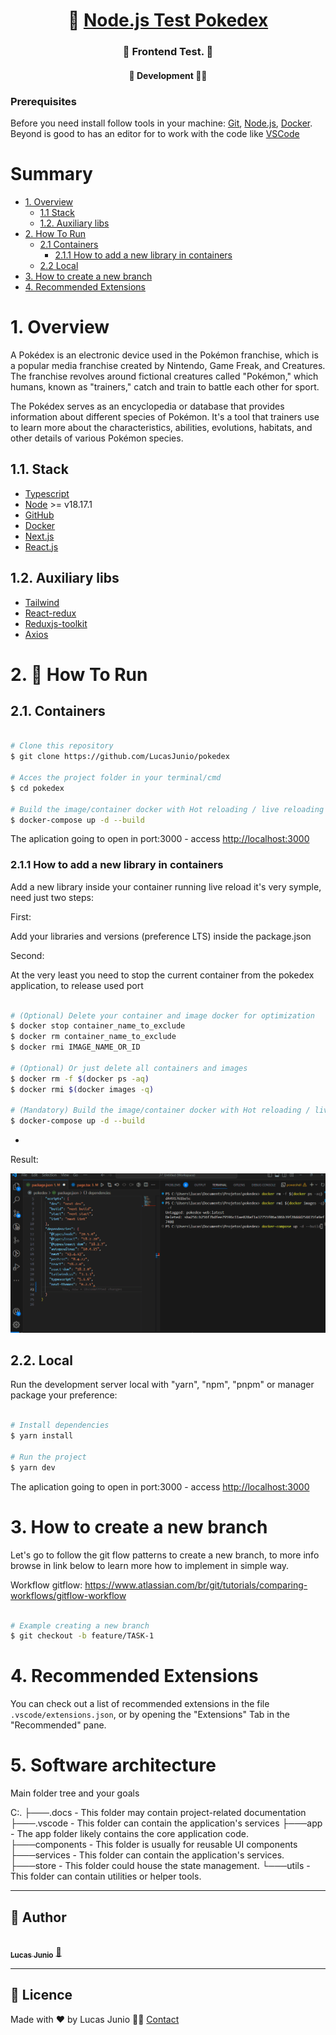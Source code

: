 <h1 align="center">
     🐙 <a href="#" alt=""> Node.js Test Pokedex</a>
</h1>

<h3 align="center">
    🧪 Frontend Test. 💚
</h3>

<h4 align="center">
	🚧 Development 🚀🚧
</h4>

### Prerequisites

Before you need install follow tools in your machine:
[Git](https://git-scm.com), [Node.js](https://nodejs.org/en/), [Docker](https://www.docker.com/resources/what-container).
Beyond is good to has an editor for to work with the code like [VSCode](https://code.visualstudio.com/)

# Summary

- [1. Overview](#1-overview)
  - [1.1 Stack](#11-stack)
  - [1.2. Auxiliary libs](#12-auxiliary-libs)
- [2. How To Run](#2-🔬-how-to-run)
  - [2.1 Containers](#21-containers)
    - [2.1.1 How to add a new library in containers](#211-new-library)
  - [2.2 Local](#22-local)
- [3. How to create a new branch](#3-new-branch)
- [4. Recommended Extensions](#4-recommended-extensions)

# 1. Overview

A Pokédex is an electronic device used in the Pokémon franchise, which is a popular media franchise created by Nintendo, Game Freak, and Creatures. The franchise revolves around fictional creatures called "Pokémon," which humans, known as "trainers," catch and train to battle each other for sport.

The Pokédex serves as an encyclopedia or database that provides information about different species of Pokémon. It's a tool that trainers use to learn more about the characteristics, abilities, evolutions, habitats, and other details of various Pokémon species.

## 1.1. Stack

- [Typescript](https://www.typescriptlang.org/.docs/handbook/typescript-in-5-minutes.html)
- [Node](https://nodejs.org/en/about/) >= v18.17.1
- [GitHub](https://github.com/)
- [Docker](https://www.docker.com/resources/what-container)
- [Next.js](https://nextjs.org)
- [React.js](https://react.dev/)

## 1.2. Auxiliary libs

- [Tailwind](https://tailwindcss.com/)
- [React-redux](https://react-redux.js.org/)
- [Reduxjs-toolkit](https://redux-toolkit.js.org/)
- [Axios](https://axios-http.com/ptbr/docs/intro)

# 2. 🔬 How To Run

## 2.1. Containers

```bash

# Clone this repository
$ git clone https://github.com/LucasJunio/pokedex

# Acces the project folder in your terminal/cmd
$ cd pokedex

# Build the image/container docker with Hot reloading / live reloading in development
$ docker-compose up -d --build

```

The aplication going to open in port:3000 - access [http://localhost:3000](http://localhost:3000)

### 2.1.1 How to add a new library in containers

Add a new library inside your container running live reload it's very symple, need just two steps:

First:

Add your libraries and versions (preference LTS) inside the package.json

Second:

At the very least you need to stop the current container from the pokedex application, to release used port

```bash

# (Optional) Delete your container and image docker for optimization
$ docker stop container_name_to_exclude
$ docker rm container_name_to_exclude
$ docker rmi IMAGE_NAME_OR_ID

# (Optional) Or just delete all containers and images
$ docker rm -f $(docker ps -aq)
$ docker rmi $(docker images -q)

# (Mandatory) Build the image/container docker with Hot reloading / live reloading in development
$ docker-compose up -d --build

```

-

Result:

![Add a new library](.docs/gifs/add-new-library.gif)

## 2.2. Local

Run the development server local with &quot;yarn&quot;, &quot;npm&quot;, &quot;pnpm&quot; or manager package your preference:

```bash

# Install dependencies
$ yarn install

# Run the project
$ yarn dev

```

The aplication going to open in port:3000 - access [http://localhost:3000](http://localhost:3000)

# 3. How to create a new branch

Let's go to follow the git flow patterns to create a new branch, to more info browse in link below to learn more how to implement in simple way.

Workflow gitflow: https://www.atlassian.com/br/git/tutorials/comparing-workflows/gitflow-workflow

```bash

# Example creating a new branch
$ git checkout -b feature/TASK-1

```

# 4. Recommended Extensions

You can check out a list of recommended extensions in the file `.vscode/extensions.json`, or by opening the "Extensions" Tab in the "Recommended" pane.

# 5. Software architecture

Main folder tree and your goals

C:.
├───.docs - This folder may contain project-related documentation
├───.vscode - This folder can contain the application's services
├───app - The app folder likely contains the core application code.
├───components - This folder is usually for reusable UI components
├───services - This folder can contain the application's services.
├───store - This folder could house the state management.
└───utils - This folder can contain utilities or helper tools.

---

## 🦸 Author

<a href="https://madaztec.com/">
 <img style="border-radius: 50%;" src="https://avatars1.githubusercontent.com/u/20959222?s=460&u=18b10f7fb7d2aca87ee0589d1825e754c67d222b&v=4" width="100px;" alt=""/>
 <br />
 <sub><b>Lucas Junio</b></sub></a> <a href="https://madaztec.com/" title="Madaztec">🚀</a>
 <br />

---

## 📝 Licence

Made with ❤️ by Lucas Junio 👋🏽 [Contact](https://www.linkedin.com/in/lucas-junio/)
